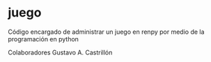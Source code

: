 # juego
Código encargado de administrar un juego en renpy por medio de la programación en python

Colaboradores
Gustavo A. Castrillón

